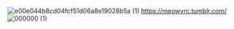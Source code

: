 ![e00e044b8cd04fcf51d06a8e19028b5a (1)](https://user-images.githubusercontent.com/119520867/213480562-dcb3cf5e-eeef-4be5-ac22-81e3d6d009c0.jpg)
https://meowvrc.tumblr.com/
                     
![000000 (1)](https://user-images.githubusercontent.com/119520867/213479522-d1fa18b7-fc8d-40a1-84cd-c1784cc54789.png)

